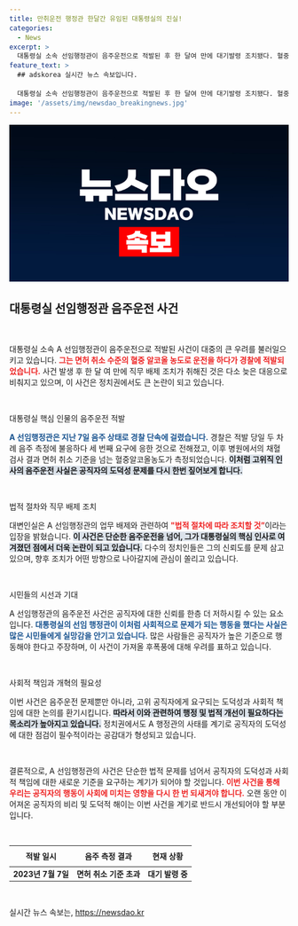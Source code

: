 ```yaml
---
title: 만취운전 행정관 한달간 유임된 대통령실의 진실!
categories:
  - News
excerpt: >
  대통령실 소속 선임행정관이 음주운전으로 적발된 후 한 달여 만에 대기발령 조치됐다. 혈중 알코올 농도가 면허 취소 수치 이상으로 확인됐지만, 논란 속에 직무를 수행하며 정치적 파장을 일으킨 이번 사건의 전말은 무엇일까? 클릭해 자세히 알아보세요!
feature_text: >
  ## adskorea 실시간 뉴스 속보입니다.

  대통령실 소속 선임행정관이 음주운전으로 적발된 후 한 달여 만에 대기발령 조치됐다. 혈중 알코올 농도가 면허 취소 수치 이상으로 확인됐지만, 논란 속에 직무를 수행하며 정치적 파장을 일으킨 이번 사건의 전말은 무엇일까? 클릭해 자세히 알아보세요!
image: '/assets/img/newsdao_breakingnews.jpg'
---
```


<p><img src="/assets/img/newsdao_breakingnews.jpg" alt="adskorea 속보" /></p>

<h2 data-ke-size="size26">대통령실 선임행정관 음주운전 사건</h2>

<p data-ke-size="size16">&nbsp;</p>

<p>대통령실 소속 A 선임행정관이 음주운전으로 적발된 사건이 대중의 큰 우려를 불러일으키고 있습니다. <b><span style="color: #ee2323;">그는 면허 취소 수준의 혈중 알코올 농도로 운전을 하다가 경찰에 적발되었습니다.</span></b> 사건 발생 후 한 달 여 만에 직무 배제 조치가 취해진 것은 다소 늦은 대응으로 비춰지고 있으며, 이 사건은 정치권에서도 큰 논란이 되고 있습니다.</p>

<p data-ke-size="size16">&nbsp;</p>

<p>대통령실 핵심 인물의 음주운전 적발</p>

<p><b><span style="color: #1a5490;">A 선임행정관은 지난 7일 음주 상태로 경찰 단속에 걸렸습니다.</span></b> 경찰은 적발 당일 두 차례 음주 측정에 불응하다 세 번째 요구에 응한 것으로 전해졌고, 이후 병원에서의 채혈 검사 결과 면허 취소 기준을 넘는 혈중알코올농도가 측정되었습니다. <b><span style="background-color: #21538527;">이처럼 고위직 인사의 음주운전 사실은 공직자의 도덕성 문제를 다시 한번 짚어보게 합니다.</span></b></p>

<p data-ke-size="size16">&nbsp;</p>

<p>법적 절차와 직무 배제 조치</p>

<p>대변인실은 A 선임행정관의 업무 배제와 관련하여 <b><span style="color: #ee2323;">"법적 절차에 따라 조치할 것”</span></b>이라는 입장을 밝혔습니다. <b><span style="background-color: #21538527;">이 사건은 단순한 음주운전을 넘어, 그가 대통령실의 핵심 인사로 여겨졌던 점에서 더욱 논란이 되고 있습니다.</span></b> 다수의 정치인들은 그의 신뢰도를 문제 삼고 있으며, 향후 조치가 어떤 방향으로 나아갈지에 관심이 쏠리고 있습니다.</p>

<p data-ke-size="size16">&nbsp;</p>

<p>시민들의 시선과 기대</p>

<p>A 선임행정관의 음주운전 사건은 공직자에 대한 신뢰를 한층 더 저하시킬 수 있는 요소입니다. <b><span style="color: #1a5490;">대통령실의 선임 행정관이 이처럼 사회적으로 문제가 되는 행동을 했다는 사실은 많은 시민들에게 실망감을 안기고 있습니다.</span></b> 많은 사람들은 공직자가 높은 기준으로 행동해야 한다고 주장하며, 이 사건이 가져올 후폭풍에 대해 우려를 표하고 있습니다. </p>

<p data-ke-size="size16">&nbsp;</p>

<p>사회적 책임과 개혁의 필요성</p>

<p>이번 사건은 음주운전 문제뿐만 아니라, 고위 공직자에게 요구되는 도덕성과 사회적 책임에 대한 논의를 환기시킵니다. <b><span style="background-color: #21538527;">따라서 이와 관련하여 행정 및 법적 개선이 필요하다는 목소리가 높아지고 있습니다.</span></b> 정치권에서도 A 행정관의 사태를 계기로 공직자의 도덕성에 대한 점검이 필수적이라는 공감대가 형성되고 있습니다.</p>

<p data-ke-size="size16">&nbsp;</p>

<p>결론적으로, A 선임행정관의 사건은 단순한 법적 문제를 넘어서 공직자의 도덕성과 사회적 책임에 대한 새로운 기준을 요구하는 계기가 되어야 할 것입니다. <b><span style="color: #ee2323;">이번 사건을 통해 우리는 공직자의 행동이 사회에 미치는 영향을 다시 한 번 되새겨야 합니다.</span></b> 오랜 동안 이어져온 공직자의 비리 및 도덕적 해이는 이번 사건을 계기로 반드시 개선되어야 할 부분입니다. </p>

<p data-ke-size="size16">&nbsp;</p>

<table style="width:100%; border-collapse: collapse;">
    <thead>
        <tr>
            <th style="text-align: center; height: 30px;">적발 일시</th>
            <th style="text-align: center; height: 30px;">음주 측정 결과</th>
            <th style="text-align: center; height: 30px;">현재 상황</th>
        </tr>
    </thead>
    <tbody>
        <tr>
            <td style="text-align: center; height: 17px;"><b>2023년 7월 7일</b></td>
            <td style="text-align: center; height: 17px;"><b>면허 취소 기준 초과</b></td>
            <td style="text-align: center; height: 17px;"><b>대기 발령 중</b></td>
        </tr>
    </tbody>
</table>

<p data-ke-size="size16">&nbsp;</p>
실시간 뉴스 속보는, <a href="https://newsdao.kr" rel="dofollow">https://newsdao.kr</a>


